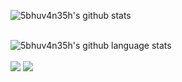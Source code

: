 ![5bhuv4n35h's github stats](https://github-readme-stats.vercel.app/api?username=5bhuv4n35h&show_icons=true&theme=dracula&count_private=true)<br>

<br>![5bhuv4n35h's github language stats](https://github-readme-stats.vercel.app/api/top-langs/?username=5bhuv4n35h&layout=compact&theme=dracula)<br>
<br>
![](https://img.shields.io/github/followers/5bhuv4n35h?label=FOllow&style=plastic)
![](https://img.shields.io/github/stars/5bhuv4n35h?style=plastic)
